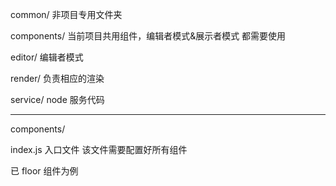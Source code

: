common/
非项目专用文件夹

components/
当前项目共用组件，编辑者模式&展示者模式 都需要使用

editor/
编辑者模式

render/
负责相应的渲染

service/
node 服务代码


* * * *

components/

index.js 入口文件
该文件需要配置好所有组件

已 floor 组件为例

